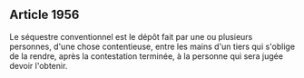 Article 1956
----
Le séquestre conventionnel est le dépôt fait par une ou plusieurs personnes,
d'une chose contentieuse, entre les mains d'un tiers qui s'oblige de la rendre,
après la contestation terminée, à la personne qui sera jugée devoir l'obtenir.
